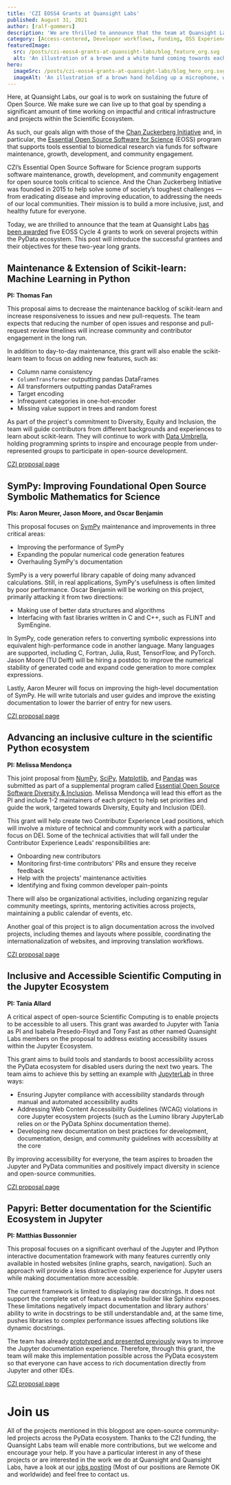 ```yaml
---
title: 'CZI EOSS4 Grants at Quansight Labs'
published: August 31, 2021
author: [ralf-gommers]
description: 'We are thrilled to announce that the team at Quansight Labs has been awarded five EOSS Cycle 4 grants to work on several projects within the PyData ecosystem. This post will introduce the successful grantees and their objectives for these two-year long grants.'
category: [Access-centered, Developer workflows, Funding, OSS Experience, PyData Ecosystem]
featuredImage:
  src: /posts/czi-eoss4-grants-at-quansight-labs/blog_feature_org.svg
  alt: 'An illustration of a brown and a white hand coming towards each other to pass a business card with the logo of Quansight Labs'
hero:
  imageSrc: /posts/czi-eoss4-grants-at-quansight-labs/blog_hero_org.svg
  imageAlt: 'An illustration of a brown hand holding up a microphone, with some graphical elements highlighting the top of the microphone.'
---
```


Here, at Quansight Labs, our goal is to work on sustaining the future of Open Source. We make sure we can live up to that goal by spending a significant amount of time working on impactful and critical infrastructure and projects within the Scientific Ecosystem.

As such, our goals align with those of the [Chan Zuckerberg Initiative](https://chanzuckerberg.com) and, in particular, the [Essential Open Source Software for Science](https://chanzuckerberg.com/rfa/essential-open-source-software-for-science/) (EOSS) program that supports tools essential to biomedical research via funds for software maintenance, growth, development, and community engagement.

CZI’s Essential Open Source Software for Science program supports software maintenance, growth, development, and community engagement for open source tools critical to science. And the Chan Zuckerberg Initiative was founded in 2015 to help solve some of society’s toughest challenges — from eradicating disease and improving education, to addressing the needs of our local communities. Their mission is to build a more inclusive, just, and healthy future for everyone.

Today, we are thrilled to announce that the team at Quansight Labs [has been awarded](https://chanzuckerberg.com/newsroom/czi-awards-16-million-for-foundational-open-source-software-tools-essential-to-biomedicine/) five EOSS Cycle 4 grants to work on several projects within the PyData ecosystem. This post will introduce the successful grantees and their objectives for these two-year long grants.

## Maintenance & Extension of Scikit-learn: Machine Learning in Python
**PI: Thomas Fan**

This proposal aims to decrease the maintenance backlog of scikit-learn and increase responsiveness to issues and new pull-requests. The team expects that reducing the number of open issues and response and pull-request review timelines will increase community and contributor engagement in the long run.

In addition to day-to-day maintenance, this grant will also enable the  scikit-learn team to focus on adding new features, such as:

- Column name consistency
- `ColumnTransformer` outputting pandas DataFrames
- All transformers outputting pandas DataFrames
- Target encoding
- Infrequent categories in one-hot-encoder
- Missing value support in trees and random forest

As part of the project's commitment to Diversity, Equity and Inclusion, the team will guide contributors from different backgrounds and experiences to learn about scikit-learn. They will continue to work with [Data Umbrella](https://www.dataumbrella.org/), holding programming sprints to inspire and encourage people from under-represented groups to participate in open-source development.

[CZI proposal page](https://chanzuckerberg.com/eoss/proposals/maintenance-extension-of-scikit-learn-machine-learning-in-python/)

## SymPy: Improving Foundational Open Source Symbolic Mathematics for Science
**PIs: Aaron Meurer, Jason Moore, and Oscar Benjamin**

This proposal focuses on [SymPy](https://www.sympy.org/) maintenance and improvements in three critical areas:

- Improving the performance of SymPy
- Expanding the popular numerical code generation features
- Overhauling SymPy's documentation

SymPy is a very powerful library capable of doing many advanced calculations. Still, in real applications, SymPy's usefulness is often limited by poor performance. Oscar Benjamin will be working on this project, primarily attacking it from two directions:

- Making use of better data structures and algorithms
- Interfacing with fast libraries written in C and C++, such as FLINT and SymEngine.

In SymPy, code generation refers to converting symbolic expressions into equivalent high-performance code in another language. Many languages are supported, including C, Fortran, Julia, Rust, TensorFlow, and PyTorch. Jason Moore (TU Delft) will be hiring a postdoc to improve the numerical stability of generated code and expand code generation to more complex expressions.

Lastly, Aaron Meurer will focus on improving the high-level documentation of SymPy. He will write tutorials and user guides and improve the existing documentation to lower the barrier of entry for new users.

[CZI proposal page](https://chanzuckerberg.com/eoss/proposals/sympy-improving-foundational-open-source-symbolic-mathematics-for-science/)

## Advancing an inclusive culture in the scientific Python ecosystem
**PI: Melissa Mendonça**

 This joint proposal from [NumPy](https://numpy.org/), [SciPy](https://scipy.org/), [Matplotlib](https://matplotlib.org/), and [Pandas](https://pandas.pydata.org/) was submitted as part of a supplemental program called [Essential Open Source Software Diversity & Inclusion](https://cziscience.medium.com/advancing-diversity-and-inclusion-in-scientific-open-source-eaabe6a5488b).
Melissa Mendonça will lead this effort as the PI and include 1-2 maintainers of each project to help set priorities and guide the work, targeted towards Diversity, Equity and Inclusion (DEI).

This grant will help create two Contributor Experience Lead positions, which will involve a mixture of technical and community work with a particular focus on DEI.
Some of the technical activities that will fall under the Contributor Experience Leads' responsibilities are:

- Onboarding new contributors
- Monitoring first-time contributors' PRs and ensure they receive feedback
- Help with the projects' maintenance activities
- Identifying and fixing common developer pain-points

There will also be organizational activities, including organizing regular community meetings, sprints, mentoring activities across projects, maintaining a public calendar of events, etc.

Another goal of this project is to align documentation across the involved projects, including themes and layouts where possible, coordinating the internationalization of websites, and improving translation workflows.

[CZI proposal page](https://chanzuckerberg.com/eoss/proposals/advancing-an-inclusive-culture-in-the-scientific-python-ecosystem/)

## Inclusive and Accessible Scientific Computing in the Jupyter Ecosystem
**PI: Tania Allard**

A critical aspect of open-source Scientific Computing is to enable projects to be accessible to all users. This grant was awarded to Jupyter with Tania as PI and Isabela Presedo-Floyd and Tony Fast as other named Quansight Labs members on the proposal to address existing accessibility issues within the Jupyter Ecosystem.

This grant aims to build tools and standards to boost accessibility across the PyData ecosystem for disabled users during the next two years. The team aims to achieve this by setting an example with [JupyterLab](https://github.com/jupyterlab/jupyterlab) in three ways:

- Ensuring Jupyter compliance with accessibility standards through manual and automated accessibility audits
- Addressing Web Content Accessibility Guidelines (WCAG) violations in core Jupyter ecosystem projects (such as the Lumino library JupyterLab relies on or the PyData Sphinx documentation theme).
- Developing new documentation on best practices for development, documentation, design, and community guidelines with accessibility at the core

By improving accessibility for everyone, the team aspires to broaden the Jupyter and PyData communities and positively impact diversity in science and open-source communities.

[CZI proposal page](https://chanzuckerberg.com/eoss/proposals/inclusive-and-accessible-scientific-computing-in-the-jupyter-ecosystem/)

## Papyri: Better documentation for the Scientific Ecosystem in Jupyter
**PI: Matthias Bussonnier**

This proposal focuses on a significant overhaul of the Jupyter and IPython interactive documentation framework with many features currently only available in hosted websites (inline graphs, search, navigation). Such an approach will provide a less distractive coding experience for Jupyter users while making documentation more accessible.

The current framework is limited to displaying raw docstrings. It does not support the complete set of features a website builder like Sphinx exposes. These limitations negatively impact documentation and library authors' ability to write in docstrings to be still understandable and, at the same time, pushes libraries to complex performance issues affecting solutions like dynamic docstrings.

The team has already [prototyped and presented previously](https://labs.quansight.org/blog/2021/05/rethinking-jupyter-documentation/) ways to improve the Jupyter documentation experience.
Therefore, through this grant, the team will make this implementation possible across the PyData ecosystem so that everyone can have access to rich documentation directly from Jupyter and other IDEs.

[CZI proposal page](https://chanzuckerberg.com/eoss/proposals/papyri-better-documentation-for-the-scientific-ecosystem-in-jupyter/)

# Join us

All of the projects mentioned in this blogpost are open-source community-led projects across the PyData ecosystem. Thanks to the CZI funding, the Quansight Labs team will enable more contributions, but we welcome and encourage your help. If you have a particular interest in any of these projects or are interested in the work we do at Quansight and Quansight Labs, have a look at our [jobs posting](https://www.quansight.com/careers) (Most of our positions are Remote OK and worldwide) and feel free to contact us.

